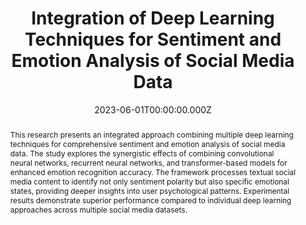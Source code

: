 ---
title: "Integration of Deep Learning Techniques for Sentiment and Emotion Analysis of Social Media Data"
publication_types:
  - "2"
authors:
  - HS Hota
  - DK Sharma
  - Nilesh Verma
publication: "International Journal of Intelligent Systems Technologies and Applications"
publication_short: "IJISTA"
abstract: "This research presents an integrated approach combining multiple deep learning techniques for comprehensive sentiment and emotion analysis of social media data. The study explores the synergistic effects of combining convolutional neural networks, recurrent neural networks, and transformer-based models for enhanced emotion recognition accuracy. The framework processes textual social media content to identify not only sentiment polarity but also specific emotional states, providing deeper insights into user psychological patterns. Experimental results demonstrate superior performance compared to individual deep learning approaches across multiple social media datasets."
doi: ""
draft: false
featured: false
image:
  filename: ""
  focal_point: ""
  preview_only: false
summary: "Integrated deep learning framework for comprehensive sentiment and emotion analysis of social media content."
date: 2023-06-01T00:00:00.000Z
---